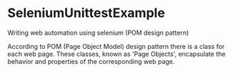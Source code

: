 # SeleniumUnittestExample
Writing web automation using selenium (POM design pattern)

According to POM (Page Object Model) design pattern there is a class for each web page. 
These classes, known as 'Page Objects', encapsulate the behavior and properties of the corresponding web page.
